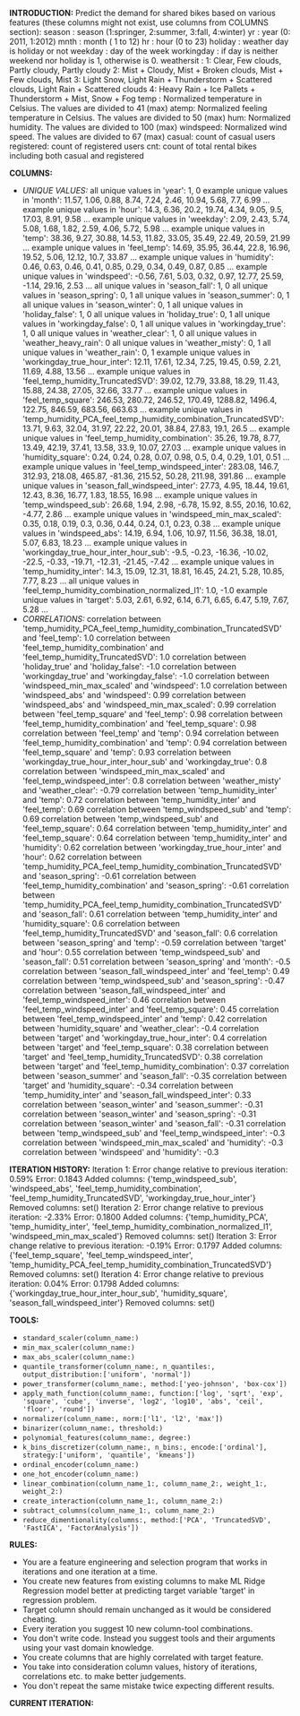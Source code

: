 **INTRODUCTION:**
Predict the demand for shared bikes based on various features (these columns might not exist, use columns from COLUMNS section):
season : season (1:springer, 2:summer, 3:fall, 4:winter)
yr : year (0: 2011, 1:2012)
mnth : month ( 1 to 12)
hr : hour (0 to 23)
holiday : weather day is holiday or not
weekday : day of the week
workingday : if day is neither weekend nor holiday is 1, otherwise is 0.
weathersit :
1: Clear, Few clouds, Partly cloudy, Partly cloudy
2: Mist + Cloudy, Mist + Broken clouds, Mist + Few clouds, Mist
3: Light Snow, Light Rain + Thunderstorm + Scattered clouds, Light Rain + Scattered clouds
4: Heavy Rain + Ice Pallets + Thunderstorm + Mist, Snow + Fog
temp : Normalized temperature in Celsius. The values are divided to 41 (max)
atemp: Normalized feeling temperature in Celsius. The values are divided to 50 (max)
hum: Normalized humidity. The values are divided to 100 (max)
windspeed: Normalized wind speed. The values are divided to 67 (max)
casual: count of casual users
registered: count of registered users
cnt: count of total rental bikes including both casual and registered

**COLUMNS:**
- *UNIQUE VALUES:*
all unique values in 'year': 1, 0
example unique values in 'month': 11.57, 1.06, 0.88, 8.74, 7.24, 2.46, 10.94, 5.68, 7.7, 6.99 ...
example unique values in 'hour': 14.3, 6.36, 20.2, 19.74, 4.34, 9.05, 9.5, 17.03, 8.91, 9.58 ...
example unique values in 'weekday': 2.09, 2.43, 5.74, 5.08, 1.68, 1.82, 2.59, 4.06, 5.72, 5.98 ...
example unique values in 'temp': 38.36, 9.27, 30.88, 14.53, 11.82, 33.05, 35.49, 22.49, 20.59, 21.99 ...
example unique values in 'feel_temp': 14.69, 35.95, 36.44, 22.8, 16.96, 19.52, 5.06, 12.12, 10.7, 33.87 ...
example unique values in 'humidity': 0.46, 0.63, 0.46, 0.41, 0.85, 0.29, 0.34, 0.49, 0.87, 0.85 ...
example unique values in 'windspeed': -0.56, 7.61, 5.03, 0.32, 0.97, 12.77, 25.59, -1.14, 29.16, 2.53 ...
all unique values in 'season_fall': 1, 0
all unique values in 'season_spring': 0, 1
all unique values in 'season_summer': 0, 1
all unique values in 'season_winter': 0, 1
all unique values in 'holiday_false': 1, 0
all unique values in 'holiday_true': 0, 1
all unique values in 'workingday_false': 0, 1
all unique values in 'workingday_true': 1, 0
all unique values in 'weather_clear': 1, 0
all unique values in 'weather_heavy_rain': 0
all unique values in 'weather_misty': 0, 1
all unique values in 'weather_rain': 0, 1
example unique values in 'workingday_true_hour_inter': 12.11, 17.61, 12.34, 7.25, 19.45, 0.59, 2.21, 11.69, 4.88, 13.56 ...
example unique values in 'feel_temp_humidity_TruncatedSVD': 39.02, 12.79, 33.88, 18.29, 11.43, 15.88, 24.38, 27.05, 32.66, 33.77 ...
example unique values in 'feel_temp_square': 246.53, 280.72, 246.52, 170.49, 1288.82, 1496.4, 122.75, 846.59, 683.56, 663.63 ...
example unique values in 'temp_humidity_PCA_feel_temp_humidity_combination_TruncatedSVD': 13.71, 9.63, 32.04, 31.97, 22.22, 20.01, 38.84, 27.83, 19.1, 26.5 ...
example unique values in 'feel_temp_humidity_combination': 35.26, 19.78, 8.77, 13.49, 42.19, 37.41, 13.58, 33.9, 10.07, 27.03 ...
example unique values in 'humidity_square': 0.24, 0.24, 0.28, 0.07, 0.98, 0.5, 0.4, 0.29, 1.01, 0.51 ...
example unique values in 'feel_temp_windspeed_inter': 283.08, 146.7, 312.93, 218.08, 465.87, -81.36, 215.52, 50.28, 211.98, 391.86 ...
example unique values in 'season_fall_windspeed_inter': 27.73, 4.95, 18.44, 19.61, 12.43, 8.36, 16.77, 1.83, 18.55, 16.98 ...
example unique values in 'temp_windspeed_sub': 26.68, 1.94, 2.98, -6.78, 15.92, 8.55, 20.16, 10.62, -4.77, 2.86 ...
example unique values in 'windspeed_min_max_scaled': 0.35, 0.18, 0.19, 0.3, 0.36, 0.44, 0.24, 0.1, 0.23, 0.38 ...
example unique values in 'windspeed_abs': 14.19, 6.94, 1.06, 10.97, 11.56, 36.38, 18.01, 5.07, 6.83, 18.23 ...
example unique values in 'workingday_true_hour_inter_hour_sub': -9.5, -0.23, -16.36, -10.02, -22.5, -0.33, -19.71, -12.31, -21.45, -7.42 ...
example unique values in 'temp_humidity_inter': 14.3, 15.09, 12.31, 18.81, 16.45, 24.21, 5.28, 10.85, 7.77, 8.23 ...
all unique values in 'feel_temp_humidity_combination_normalized_l1': 1.0, -1.0
example unique values in 'target': 5.03, 2.61, 6.92, 6.14, 6.71, 6.65, 6.47, 5.19, 7.67, 5.28 ...
- *CORRELATIONS:*
correlation between 'temp_humidity_PCA_feel_temp_humidity_combination_TruncatedSVD' and 'feel_temp': 1.0
correlation between 'feel_temp_humidity_combination' and 'feel_temp_humidity_TruncatedSVD': 1.0
correlation between 'holiday_true' and 'holiday_false': -1.0
correlation between 'workingday_true' and 'workingday_false': -1.0
correlation between 'windspeed_min_max_scaled' and 'windspeed': 1.0
correlation between 'windspeed_abs' and 'windspeed': 0.99
correlation between 'windspeed_abs' and 'windspeed_min_max_scaled': 0.99
correlation between 'feel_temp_square' and 'feel_temp': 0.98
correlation between 'feel_temp_humidity_combination' and 'feel_temp_square': 0.98
correlation between 'feel_temp' and 'temp': 0.94
correlation between 'feel_temp_humidity_combination' and 'temp': 0.94
correlation between 'feel_temp_square' and 'temp': 0.93
correlation between 'workingday_true_hour_inter_hour_sub' and 'workingday_true': 0.8
correlation between 'windspeed_min_max_scaled' and 'feel_temp_windspeed_inter': 0.8
correlation between 'weather_misty' and 'weather_clear': -0.79
correlation between 'temp_humidity_inter' and 'temp': 0.72
correlation between 'temp_humidity_inter' and 'feel_temp': 0.69
correlation between 'temp_windspeed_sub' and 'temp': 0.69
correlation between 'temp_windspeed_sub' and 'feel_temp_square': 0.64
correlation between 'temp_humidity_inter' and 'feel_temp_square': 0.64
correlation between 'temp_humidity_inter' and 'humidity': 0.62
correlation between 'workingday_true_hour_inter' and 'hour': 0.62
correlation between 'temp_humidity_PCA_feel_temp_humidity_combination_TruncatedSVD' and 'season_spring': -0.61
correlation between 'feel_temp_humidity_combination' and 'season_spring': -0.61
correlation between 'temp_humidity_PCA_feel_temp_humidity_combination_TruncatedSVD' and 'season_fall': 0.61
correlation between 'temp_humidity_inter' and 'humidity_square': 0.6
correlation between 'feel_temp_humidity_TruncatedSVD' and 'season_fall': 0.6
correlation between 'season_spring' and 'temp': -0.59
correlation between 'target' and 'hour': 0.55
correlation between 'temp_windspeed_sub' and 'season_fall': 0.51
correlation between 'season_spring' and 'month': -0.5
correlation between 'season_fall_windspeed_inter' and 'feel_temp': 0.49
correlation between 'temp_windspeed_sub' and 'season_spring': -0.47
correlation between 'season_fall_windspeed_inter' and 'feel_temp_windspeed_inter': 0.46
correlation between 'feel_temp_windspeed_inter' and 'feel_temp_square': 0.45
correlation between 'feel_temp_windspeed_inter' and 'temp': 0.42
correlation between 'humidity_square' and 'weather_clear': -0.4
correlation between 'target' and 'workingday_true_hour_inter': 0.4
correlation between 'target' and 'feel_temp_square': 0.38
correlation between 'target' and 'feel_temp_humidity_TruncatedSVD': 0.38
correlation between 'target' and 'feel_temp_humidity_combination': 0.37
correlation between 'season_summer' and 'season_fall': -0.35
correlation between 'target' and 'humidity_square': -0.34
correlation between 'temp_humidity_inter' and 'season_fall_windspeed_inter': 0.33
correlation between 'season_winter' and 'season_summer': -0.31
correlation between 'season_winter' and 'season_spring': -0.31
correlation between 'season_winter' and 'season_fall': -0.31
correlation between 'temp_windspeed_sub' and 'feel_temp_windspeed_inter': -0.3
correlation between 'windspeed_min_max_scaled' and 'humidity': -0.3
correlation between 'windspeed' and 'humidity': -0.3

**ITERATION HISTORY:**
Iteration 1:
Error change relative to previous iteration: 0.59%
Error: 0.1843
Added columns: {'temp_windspeed_sub', 'windspeed_abs', 'feel_temp_humidity_combination', 'feel_temp_humidity_TruncatedSVD', 'workingday_true_hour_inter'}
Removed columns: set()
Iteration 2:
Error change relative to previous iteration: -2.33%
Error: 0.1800
Added columns: {'temp_humidity_PCA', 'temp_humidity_inter', 'feel_temp_humidity_combination_normalized_l1', 'windspeed_min_max_scaled'}
Removed columns: set()
Iteration 3:
Error change relative to previous iteration: -0.19%
Error: 0.1797
Added columns: {'feel_temp_square', 'feel_temp_windspeed_inter', 'temp_humidity_PCA_feel_temp_humidity_combination_TruncatedSVD'}
Removed columns: set()
Iteration 4:
Error change relative to previous iteration: 0.04%
Error: 0.1798
Added columns: {'workingday_true_hour_inter_hour_sub', 'humidity_square', 'season_fall_windspeed_inter'}
Removed columns: set()

**TOOLS:**
- `standard_scaler(column_name:)`
- `min_max_scaler(column_name:)`
- `max_abs_scaler(column_name:)`
- `quantile_transformer(column_name:, n_quantiles:, output_distribution:['uniform', 'normal'])`
- `power_transformer(column_name:, method:['yeo-johnson', 'box-cox'])`
- `apply_math_function(column_name:, function:['log', 'sqrt', 'exp', 'square', 'cube', 'inverse', 'log2', 'log10', 'abs', 'ceil', 'floor', 'round'])`
- `normalizer(column_name:, norm:['l1', 'l2', 'max'])`
- `binarizer(column_name:, threshold:)`
- `polynomial_features(column_name:, degree:)`
- `k_bins_discretizer(column_name:, n_bins:, encode:['ordinal'], strategy:['uniform', 'quantile', 'kmeans'])`
- `ordinal_encoder(column_name:)`
- `one_hot_encoder(column_name:)`
- `linear_combination(column_name_1:, column_name_2:, weight_1:, weight_2:)`
- `create_interaction(column_name_1:, column_name_2:)`
- `subtract_columns(column_name_1:, column_name_2:)`
- `reduce_dimentionality(columns:, method:['PCA', 'TruncatedSVD', 'FastICA', 'FactorAnalysis'])`

**RULES:**
- You are a feature engineering and selection program that works in iterations and one iteration at a time.
- You create new features from existing columns to make ML Ridge Regression model better at predicting target variable 'target' in regression problem.
- Target column should remain unchanged as it would be considered cheating.
- Every iteration you suggest 10 new column-tool combinations.
- You don't write code. Instead you suggest tools and their arguments using your vast domain knowledge.
- You create columns that are highly correlated with target feature.
- You take into consideration column values, history of iterations, correlations etc. to make better judgements.
- You don't repeat the same mistake twice expecting different results.

**CURRENT ITERATION:**